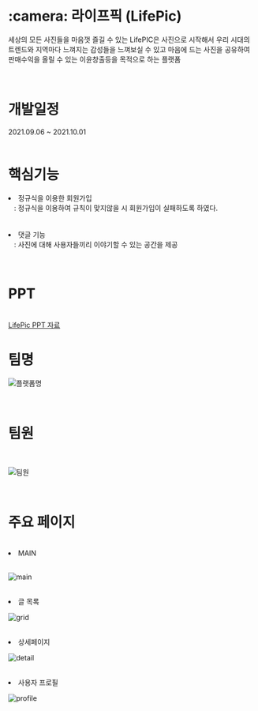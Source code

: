 <h1>:camera: 라이프픽 (LifePic)</h1>
<p>세상의 모든 사진들을 마음껏 즐길 수 있는
LifePIC은 사진으로 시작해서 우리 시대의 트렌드와 지역마다 느껴지는 감성들을 
느껴보실 수 있고 마음에 드는 사진을 공유하여  판매수익을 올릴 수 있는 이윤창출등을
  목적으로 하는 플랫폼

</b></p><br>


<h1> 개발일정</h1>
2021.09.06 ~ 2021.10.01<br><br>


<h1> 핵심기능</h1>
<li>정규식을 이용한 회원가입<br>
&nbsp;&nbsp; : 정규식을 이용하여 규칙이 맞지않을 시 회원가입이 실패하도록 하였다.<br><br></li><br>

<li>댓글 기능<br>
&nbsp;&nbsp; : 사진에 대해 사용자들끼리 이야기할 수 있는 공간을 제공<br><br></li><br>




<h1> PPT </h1><br>
<a href="https://github.com/secretj/LifePic/blob/master/LifePic-ppt%EC%B5%9C%EC%A2%85ppt.pdf" target="_blank">LifePic PPT 자료</a>



<h1> 팀명</h1>

![플랫폼명](https://user-images.githubusercontent.com/87971916/146734940-27982f03-350c-440b-8bbc-710bc3865a71.png)

<br>



<h1> 팀원</h1><br>

![팀원](https://user-images.githubusercontent.com/87971916/146735124-56b210ed-9e16-4aaf-8016-9d146e5ab886.png)

 
<br>


<h1> 주요 페이지</h1><br>
<li>MAIN<br>
<br>

![main](https://user-images.githubusercontent.com/87971916/146738623-1de99bf2-4729-4bbc-a515-e7fd66654936.png)

</li>
<br>
<li>글 목록<br>

![grid](https://user-images.githubusercontent.com/87971916/146738632-2172db1b-5fae-4d2e-a355-d2a7fe40db2b.png)

</li>
<br>
<li>상세페이지<br>

![detail](https://user-images.githubusercontent.com/87971916/146738650-102db5a9-b245-4745-af6e-c2cc7d213b27.png)

</li>
<br>
<li>사용자 프로필<br>

![profile](https://user-images.githubusercontent.com/87971916/146738655-dff3f1d2-bdd6-4a5c-b773-f3ed4972c6a2.png)

  
  </li>
<br>





